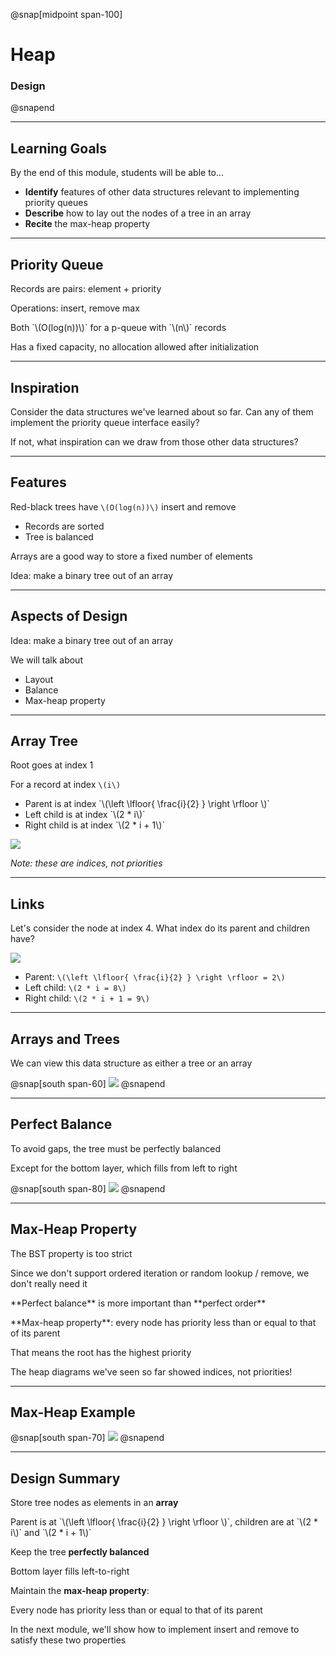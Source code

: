 @snap[midpoint span-100]

# Heap

### Design

@snapend

---

## Learning Goals

By the end of this module, students will be able to...

* **Identify** features of other data structures relevant to implementing priority queues
* **Describe** how to lay out the nodes of a tree in an array
* **Recite** the max-heap property

---

## Priority Queue

Records are pairs: element + priority

Operations: insert, remove max

<p class="small">Both `\(O(log(n))\)` for a p-queue with `\(n\)` records</p>

Has a fixed capacity, no allocation allowed after initialization

---

## Inspiration

Consider the data structures we've learned about so far. Can any of them implement the priority queue interface easily?

If not, what inspiration can we draw from those other data structures?

---

## Features

Red-black trees have `\(O(log(n))\)` insert and remove

<ul class="small">
<li>Records are sorted</li>
<li>Tree is balanced</li>
</ul>

Arrays are a good way to store a fixed number of elements

<p class="fragment">Idea: make a binary tree out of an array</p>

---

## Aspects of Design

Idea: make a binary tree out of an array

We will talk about

- Layout
- Balance
- Max-heap property

---

## Array Tree

Root goes at index 1

For a record at index `\(i\)`

<ul class="small">
<li>Parent is at index `\(\left \lfloor{ \frac{i}{2} } \right \rfloor \)`</li>
<li>Left child is at index `\(2 * i\)`</li>
<li>Right child is at index `\(2 * i + 1\)`</li>
</ul>

![](heaps/images/heap-layout.png)

<em class="small">Note: these are indices, not priorities</em>

---

## Links

Let's consider the node at index 4. What index do its parent and children have?

![](heaps/images/heap-layout-node-4.png)

- Parent: `\(\left \lfloor{ \frac{i}{2} } \right \rfloor = 2\)`
- Left child: `\(2 * i = 8\)`
- Right child: `\(2 * i + 1 = 9\)`

---

## Arrays and Trees

We can view this data structure as either a tree or an array

@snap[south span-60]
![](heaps/images/heap-to-tree.png)
@snapend

---

## Perfect Balance

To avoid gaps, the tree must be perfectly balanced

<p class="small">Except for the bottom layer, which fills from left to right</p>

@snap[south span-80]
![](heaps/images/heap-to-tree-unbalance.png)
@snapend

---

## Max-Heap Property

The BST property is too strict

<p class="small">Since we don't support ordered iteration or random lookup / remove, we don't really need it</p>

<p class="small fragment">**Perfect balance** is more important than **perfect order**</p>

<div class="fragment">
<p>**Max-heap property**: every node has priority less than or equal to that of its parent</p>

<p class="small">That means the root has the highest priority</p>
</div>

<p class="small fragment">The heap diagrams we've seen so far showed indices, not priorities!</p>

---

## Max-Heap Example

@snap[south span-70]
![](heaps/images/heap-example.png)
@snapend

---

## Design Summary

Store tree nodes as elements in an **array**

<p class="small">Parent is at `\(\left \lfloor{ \frac{i}{2} } \right \rfloor \)`, children are at `\(2 * i\)` and `\(2 * i + 1\)`</p>

Keep the tree **perfectly balanced**

<p class="small">Bottom layer fills left-to-right</p>

Maintain the **max-heap property**:

<p class="small">Every node has priority less than or equal to that of its parent</p>

In the next module, we'll show how to implement insert and remove to satisfy these two properties
